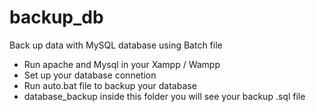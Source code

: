 # backup_db
Back up data with MySQL database using Batch file
 - Run apache and Mysql in your Xampp / Wampp 
 - Set up your database connetion 
 - Run auto.bat file to backup your database 
 - database_backup inside this folder you will see your backup .sql file 
 

